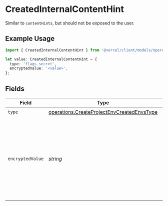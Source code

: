 # CreatedInternalContentHint

Similar to `contentHints`, but should not be exposed to the user.

## Example Usage

```typescript
import { CreatedInternalContentHint } from '@vercel/client/models/operations';

let value: CreatedInternalContentHint = {
  type: 'flags-secret',
  encryptedValue: '<value>',
};
```

## Fields

| Field            | Type                                                                                                     | Required           | Description                                                                                                                  |
| ---------------- | -------------------------------------------------------------------------------------------------------- | ------------------ | ---------------------------------------------------------------------------------------------------------------------------- |
| `type`           | [operations.CreateProjectEnvCreatedEnvsType](../../models/operations/createprojectenvcreatedenvstype.md) | :heavy_check_mark: | N/A                                                                                                                          |
| `encryptedValue` | _string_                                                                                                 | :heavy_check_mark: | Contains the `value` of the env variable, encrypted with a special key to make decryption possible in the subscriber Lambda. |
